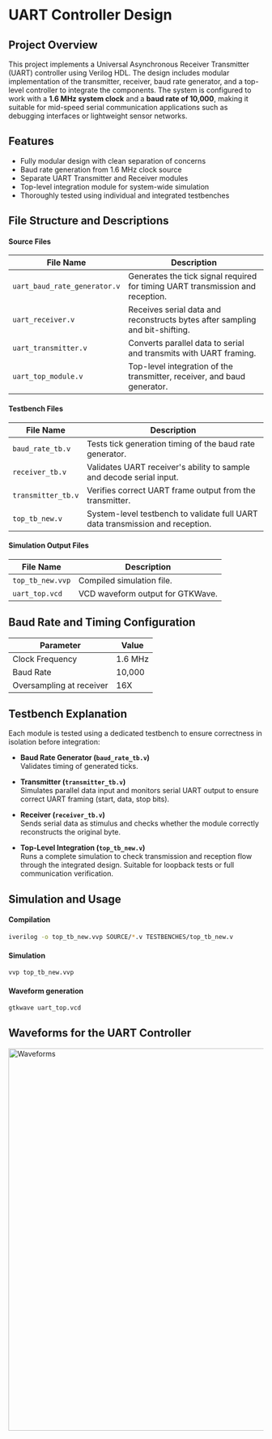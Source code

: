 # UART Controller Design

## Project Overview

This project implements a Universal Asynchronous Receiver Transmitter (UART) controller using Verilog HDL. The design includes modular implementation of the transmitter, receiver, baud rate generator, and a top-level controller to integrate the components. The system is configured to work with a **1.6 MHz system clock** and a **baud rate of 10,000**, making it suitable for mid-speed serial communication applications such as debugging interfaces or lightweight sensor networks.

## Features

- Fully modular design with clean separation of concerns  
- Baud rate generation from 1.6 MHz clock source  
- Separate UART Transmitter and Receiver modules  
- Top-level integration module for system-wide simulation  
- Thoroughly tested using individual and integrated testbenches

## File Structure and Descriptions

#### Source Files

| File Name                  | Description |
|---------------------------|-------------|
| `uart_baud_rate_generator.v` | Generates the tick signal required for timing UART transmission and reception. |
| `uart_receiver.v`            | Receives serial data and reconstructs bytes after sampling and bit-shifting. |
| `uart_transmitter.v`         | Converts parallel data to serial and transmits with UART framing. |
| `uart_top_module.v`          | Top-level integration of the transmitter, receiver, and baud generator. |

#### Testbench Files

| File Name            | Description |
|----------------------|-------------|
| `baud_rate_tb.v`     | Tests tick generation timing of the baud rate generator. |
| `receiver_tb.v`      | Validates UART receiver's ability to sample and decode serial input. |
| `transmitter_tb.v`   | Verifies correct UART frame output from the transmitter. |
| `top_tb_new.v`       | System-level testbench to validate full UART data transmission and reception. |

#### Simulation Output Files

| File Name           | Description |
|---------------------|-------------|
| `top_tb_new.vvp`    | Compiled simulation file. |
| `uart_top.vcd`      | VCD waveform output for GTKWave. |

## Baud Rate and Timing Configuration

| Parameter         | Value         |
|------------------|---------------|
| Clock Frequency  | 1.6 MHz        |
| Baud Rate        | 10,000     |
| Oversampling at receiver  | 16X   |


## Testbench Explanation

Each module is tested using a dedicated testbench to ensure correctness in isolation before integration:

- **Baud Rate Generator (`baud_rate_tb.v`)**  
  Validates timing of generated ticks.

- **Transmitter (`transmitter_tb.v`)**  
  Simulates parallel data input and monitors serial UART output to ensure correct UART framing (start, data, stop bits).

- **Receiver (`receiver_tb.v`)**  
  Sends serial data as stimulus and checks whether the module correctly reconstructs the original byte.

- **Top-Level Integration (`top_tb_new.v`)**  
  Runs a complete simulation to check transmission and reception flow through the integrated design. Suitable for loopback tests or full communication verification.

## Simulation and Usage

#### Compilation

```bash
iverilog -o top_tb_new.vvp SOURCE/*.v TESTBENCHES/top_tb_new.v
```
#### Simulation
```bash
vvp top_tb_new.vvp
```
#### Waveform generation
```bash
gtkwave uart_top.vcd
```
## Waveforms for the UART Controller

<img width="1149" height="755" alt="Waveforms" src="https://github.com/user-attachments/assets/3baf7e3a-b13e-4577-98ee-df7985038c92" />

